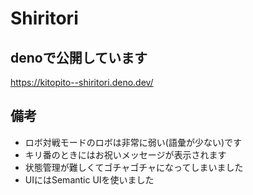 # Shiritori

## denoで公開しています
https://kitopito--shiritori.deno.dev/

## 備考
* ロボ対戦モードのロボは非常に弱い(語彙が少ない)です
* キリ番のときにはお祝いメッセージが表示されます
* 状態管理が難しくてゴチャゴチャになってしまいました
* UIにはSemantic UIを使いました
